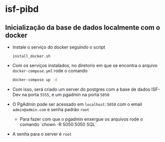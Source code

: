 # isf-pibd

## Inicialização da base de dados localmente com o docker

- Instale o serviço do docker seguindo o script 

  ```
  install_docker.sh
  ```
- Com os serviços instalados, no diretorio em que se encontra o arquivo `docker-compose.yml` rode o comando

  ```bash
  docker-compose up -d
  ```
- Com isso, será criado um server do postgres com a base de dados ISF-Dev na porta `5555`, e um pgadmin na porta `5050`
- O PgAdmin pode ser acessado em `localhost:5050` com o email `admin@admin.com` e senha padrão `root`
  - Para fazer com que o pgadmin enxergue os arquivos rode o comando ´chown -R 5050:5050 SQL´   
- A senha para o server é `root`
  
